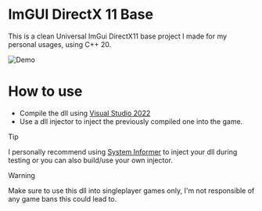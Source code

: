 # ImGUI DirectX 11 Base

This is a clean Universal ImGui DirectX11 base project I made for my personal usages, using C++ 20.

![Demo](https://i.imgur.com/jOuElFA.png)

# How to use

- Compile the dll using <a href="https://visualstudio.microsoft.com/fr/vs/community/">Visual Studio 2022</a>
- Use a dll injector to inject the previously compiled one into the game.

> [!TIP]
> I personally recommend using <a href="https://systeminformer.sourceforge.io/">System Informer</a> to inject your dll during testing or you can also build/use your own injector.

> [!WARNING]
> Make sure to use this dll into singleplayer games only, I'm not responsible of any game bans this could lead to.
